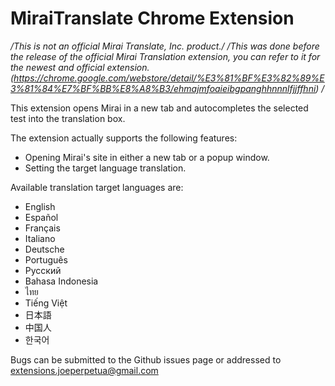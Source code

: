 # MiraiTranslate Chrome Extension
*/This is not an official Mirai Translate, Inc. product./*
*/This was done before the release of the official Mirai Translation extension, you can refer to it for the newest and official extension. (https://chrome.google.com/webstore/detail/%E3%81%BF%E3%82%89%E3%81%84%E7%BF%BB%E8%A8%B3/ehmajmfoaieibgpanghhnnnlfjjffhni) /* 

This extension opens Mirai in a new tab and autocompletes the selected test into the translation box.

The extension actually supports the following features:
  - Opening Mirai's site in either a new tab or a popup window.
  - Setting the target language translation.

Available translation target languages are:
  - English
  - Español
  - Français
  - Italiano
  - Deutsche
  - Português
  - Pусский
  - Bahasa Indonesia
  - ไทย
  - Tiếng Việt
  - 日本語
  - 中国人
  - 한국어

Bugs can be submitted to the Github issues page or addressed to extensions.joeperpetua@gmail.com

